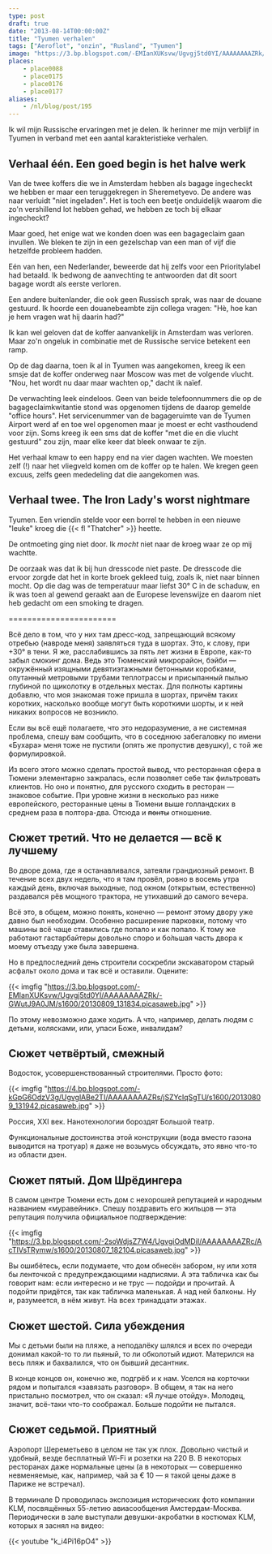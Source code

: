 ```yaml
---
type: post
draft: true
date: "2013-08-14T00:00:00Z"
title: "Tyumen verhalen"
tags: ["Aeroflot", "onzin", "Rusland", "Tyumen"]
image: "https://3.bp.blogspot.com/-EMIanXUKsvw/Ugvgj5td0YI/AAAAAAAAZRk/-GWutJ9A0JM/s1600/20130809_131834.picasaweb.jpg"
places:
    - place0088
    - place0175
    - place0176
    - place0177
aliases:
    - /nl/blog/post/195
---
```


Ik wil mijn Russische ervaringen met je delen. Ik herinner me mijn verblijf in Tyumen in verband met een aantal karakteristieke verhalen.

<!--more-->

## Verhaal één. Een goed begin is het halve werk

Van de twee koffers die we in Amsterdam hebben als bagage ingecheckt we hebben er maar een teruggekregen in Sheremetyevo. De andere was naar verluidt "niet ingeladen". Het is toch een beetje onduidelijk waarom die zo'n vershillend lot hebben gehad, we hebben ze toch bij elkaar ingecheckt?

Maar goed, het enige wat we konden doen was een bagageclaim gaan invullen. We bleken te zijn in een gezelschap van een man of vijf die hetzelfde probleem hadden.

Eén van hen, een Nederlander, beweerde dat hij zelfs voor een Prioritylabel had betaald. Ik bedwong de aanvechting te antwoorden dat dit soort bagage wordt als eerste verloren.

Een andere buitenlander, die ook geen Russisch sprak, was naar de douane gestuurd. Ik hoorde een douanebeambte zijn collega vragen: "Hè, hoe kan je hem vragen wat hij daarin had?"

Ik kan wel geloven dat de koffer aanvankelijk in Amsterdam was verloren. Maar zo'n ongeluk in combinatie met de Russische service betekent een ramp.

Op de dag daarna, toen ik al in Tyumen was aangekomen, kreeg ik een smsje dat de koffer onderweg naar Moscow was met de volgende vlucht. "Nou, het wordt nu daar maar wachten op," dacht ik naïef.

De verwachting leek eindeloos. Geen van beide telefoonnummers die op de bagageclaimkwitantie stond was opgenomen tijdens de daarop gemelde "office hours". Het servicenummer van de bagageruimte van de Tyumen Airport werd af en toe wel opgenomen maar je moest er echt vasthoudend voor zijn. Soms kreeg ik een sms dat de koffer "met die en die vlucht gestuurd" zou zijn, maar elke keer dat bleek onwaar te zijn.

Het verhaal kmaw to een happy end na vier dagen wachten. We moesten zelf (!) naar het vliegveld komen om de koffer op te halen. We kregen geen excuus, zelfs geen mededeling dat die aangekomen was.


## Verhaal twee. The Iron Lady's worst nightmare

Tyumen. Een vriendin stelde voor een borrel te hebben in een nieuwe "leuke" kroeg die {{< fl "Thatcher" >}} heette.

De ontmoeting ging niet door. Ik *mocht* niet naar de kroeg waar ze op mij wachtte.

De oorzaak was dat ik bij hun dresscode niet paste. De dresscode die ervoor zorgde dat het in korte broek gekleed tuig, zoals ik, niet naar binnen mocht. Op die dag was de temperatuur maar liefst 30° C in de schaduw, en ik was toen al gewend geraakt aan de Europese levenswijze en daarom niet heb gedacht om een smoking te dragen.

=======================


Всё дело в том, что у них там дресс-код, запрещающий всякому отребью (навроде меня) заявляться туда в шортах. Это, к слову, при +30° в тени. Я же, расслабившись за пять лет  жизни в Европе, как-то забыл смокинг дома. Ведь это Тюменский микрорайон, бэйби — окружённый изящными девятиэтажными бетонными коробками, опутанный метровыми трубами теплотрассы и присыпанный пылью глубиной по щиколотку в отдельных местах. Для полноты картины добавлю, что моя знакомая тоже пришла в шортах, причём таких коротких, насколько вообще могут быть короткими шорты, и к ней никаких вопросов не возникло.

Если вы всё ещё полагаете, что это недоразумение, а не системная проблема, спешу вам сообщить, что в соседнюю забегаловку по имени «Бухара» меня тоже не пустили (опять же пропустив девушку), с той же формулировкой.

Из всего этого можно сделать простой вывод, что ресторанная сфера в Тюмени элементарно зажралась, если позволяет себе так фильтровать клиентов. Но оно и понятно, для русского сходить в ресторан — знаковое событие. При уровне жизни в несколько раз ниже европейского, ресторанные цены в Тюмени выше голландских в среднем раза в полтора-два. Отсюда и ~~понты~~ отношение.

## Сюжет третий. Что не делается — всё к лучшему

Во дворе дома, где я останавливался, затеяли грандиозный ремонт. В течение всех двух недель, что я там провёл, ровно в восемь утра каждый день, включая выходные, под окном (открытым, естественно) раздавался рёв мощного трактора, не утихавший до самого вечера.

Всё это, в общем, можно понять, конечно — ремонт этому двору уже давно был необходим. Особенно расширение парковки, потому что машины всё чаще ставились где попало и как попало. К тому же работают гастарбайтеры довольно споро и бо́льшая часть двора к моему отъезду уже была завершена.

Но в предпоследний день строители соскребли экскаватором старый асфальт около дома и так всё и оставили. Оцените:

{{< imgfig "https://3.bp.blogspot.com/-EMIanXUKsvw/Ugvgj5td0YI/AAAAAAAAZRk/-GWutJ9A0JM/s1600/20130809_131834.picasaweb.jpg" >}}

По этому невозможно даже ходить. А что, например, делать людям с детьми, колясками, или, упаси Боже, инвалидам?

## Сюжет четвёртый, смежный

Водосток, усовершенствованный строителями. Просто фото:

{{< imgfig "https://4.bp.blogspot.com/-kGpG6OdzV3g/UgvglABe2TI/AAAAAAAAZRs/jSZYcIqSgTU/s1600/20130809_131942.picasaweb.jpg" >}}

Россия, XXI век. Нанотехнологии бороздят Большой театр.

Функциональные достоинства этой конструкции (вода вместо газона выводится на тротуар) я даже не возьмусь обсуждать, это явно что-то из области дзен.

## Сюжет пятый. Дом Шрёдингера

В самом центре Тюмени есть дом с нехорошей репутацией и народным названием «муравейник». Спешу поздравить его жильцов — эта репутация получила официальное подтверждение:

{{< imgfig "https://3.bp.blogspot.com/-2soWdjsZ7W4/UgvgiOdMDiI/AAAAAAAAZRc/AcTIVsTRymw/s1600/20130807_182104.picasaweb.jpg" >}}

Вы ошибётесь, если подумаете, что дом обнесён забором, ну или хотя бы ленточкой с предупреждающими надписями. А эта табличка как бы говорит нам: если интересно и не трус — подойди и прочитай. А подойти придётся, так как табличка маленькая. А над ней балконы. Ну и, разумеется, в нём живут. На всех тринадцати этажах.

## Сюжет шестой. Сила убеждения

Мы с детьми были на пляже, а неподалёку шлялся и всех по очереди донимал какой-то то ли пьяный, то ли обколотый идиот. Матерился на весь пляж и бахвалился, что он бывший десантник.

В конце концов он, конечно же, подгрёб и к нам. Уселся на корточки рядом и попытался «завязать разговор». В общем, я так на него пристально посмотрел, что он сказал: «Я лучше отойду». Молодец, значит, всё-таки что-то соображал. Больше подойти не пытался.

## Сюжет седьмой. Приятный

Аэропорт Шереметьево в целом не так уж плох. Довольно чистый и удобный, везде бесплатный Wi-Fi и розетки на 220 В. В некоторых ресторанах даже нормальные цены (а в некоторых — совершенно невменяемые, как, например, чай за € 10 — я такой цены даже в Париже не встречал).

В терминале D проводилась экспозиция исторических фото компании KLM, посвящённых 55-летию авиасообщения Амстердам-Москва. Периодически в зале выступали девушки-акробатки в костюмах KLM, которых я заснял на видео:

{{< youtube "k_i4Pi16pO4" >}}
